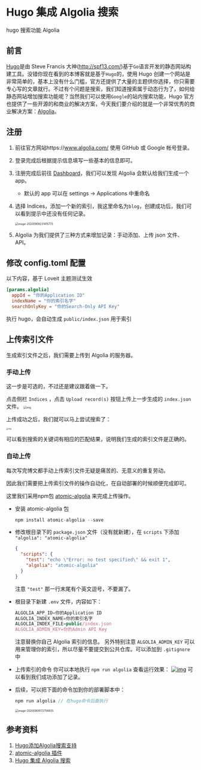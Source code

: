 # Hugo 集成 Algolia 搜索


hugo 搜索功能 Algolia  <!--more-->

## 前言

[Hugo](https://gohugo.io/)是由 Steve Francis 大神(http://spf13.com/)基于`Go`语言开发的静态网站构建工具。没错你现在看到的本博客就是基于`Hugo`的，使用 Hugo 创建一个网站是非常简单的，基本上没有什么门槛，官方还提供了大量的主题供你选择，你只需要专心写的文章就行。不过有个问题是搜索，我们知道搜索属于动态行为了，如何给静态网站增加搜索功能呢？当然我们可以使用`Google`的站内搜索功能，Hugo 官方也提供了一些开源的和商业的解决方案，今天我们要介绍的就是一个非常优秀的商业解决方案：[Algolia](https://www.algolia.com/)。

## 注册

1.  前往官方网站https://www.algolia.com/ 使用 GitHub 或 Google 帐号登录。

2.  登录完成后根据提示信息填写一些基本的信息即可。

3.  注册完成后前往 [Dashboard](https://www.algolia.com/dashboard)，我们可以发现 Algolia 会默认给我们生成一个 app。

    +   默认的 app 可以在 settings → Applications 中重命名

4.  选择 Indices，添加一个新的索引，我这里命名为`blog`，创建成功后，我们可以看到提示中还没有任何记录。

    <img src="https://i.loli.net/2020/09/08/zJXo4yl8RYpWLm1.png" alt="image-20200908231415773" style="zoom:50%;" />

5.  Algolia 为我们提供了三种方式来增加记录：手动添加、上传 json 文件、API。

## 修改 config.toml 配置

以下内容，基于 Loveit 主题测试生效

```toml
[params.algolia]
  appId = "你的Application ID"
  indexName = "你的索引名字"
  searchOnlyKey = "你的Search-Only API Key"
```

执行 hugo，会自动生成 `public/index.json` 用于索引

##  上传索引文件

生成索引文件之后，我们需要上传到 Algolia 的服务器。

### 手动上传

这一步是可选的，不过还是建议跟着做一下。

点击侧栏 `Indices` ，点击 `Upload record(s)` 按钮上传上一步生成的 `index.json` 文件。
<img src="https://i.loli.net/2020/09/08/RWTrjFHQPBSwLU5.png" alt="img" style="zoom:50%;" />

上传成功之后，我们就可以马上尝试搜索了： 

<img src="https://i.loli.net/2020/02/23/yGsPjqCQBeZVA8U.png" alt="img" style="zoom: 33%;" />

可以看到搜索的关键词有相应的匹配结果，说明我们生成的索引文件是正确的。

### 自动上传

每次写完博文都手动上传索引文件无疑是痛苦的、无意义的重复劳动。

因此我们需要把上传索引文件的操作自动化，在自动部署的时候顺便完成即可。

这里我们采用npm包 [atomic-algolia](https://www.npmjs.com/package/atomic-algolia) 来完成上传操作。

-   安装 atomic-algolia 包

    ```js
    npm install atomic-algolia --save
    ```

-   修改根目录下的 `package.json` 文件（没有就新建），在 `scripts` 下添加 `"algolia": "atomic-algolia"`

    ```json
    {
      "scripts": {
        "test": "echo \"Error: no test specified\" && exit 1",
        "algolia": "atomic-algolia"
      }
    }
    ```

    注意 `"test"` 那一行末尾有个英文逗号，不要漏了。

-   根目录下新建 `.env` 文件，内容如下：

    ```js
    ALGOLIA_APP_ID=你的Application ID
    ALGOLIA_INDEX_NAME=你的索引名字
    ALGOLIA_INDEX_FILE=public/index.json
    ALGOLIA_ADMIN_KEY=你的Admin API Key
    ```

    注意替换你自己 Algolia 索引的信息。
    另外特别注意 `ALGOLIA_ADMIN_KEY` 可以用来管理你的索引，所以尽量不要提交到公共仓库。可以添加到 `.gitignore` 中

-   上传索引的命令
    你可以本地执行 `npm run algolia` 查看运行效果：
    [![img](https://i.loli.net/2020/02/23/C6u38blAWG7Xnke.png)](https://i.loli.net/2020/02/23/C6u38blAWG7Xnke.png)
    可以看到我们成功添加了记录。

-   后续，可以把下面的命令加到你的部署脚本中：

    ```js
    npm run algolia // 在hugo命令后面执行
    ```
    
    <img src="https://i.loli.net/2020/09/09/W7uLBFGHP2d1Oae.png" alt="image-20200909172756935" style="zoom:50%;" />

## 参考资料

1.  [Hugo添加Algolia搜索支持](https://edward852.github.io/post/hugo%E6%B7%BB%E5%8A%A0algolia%E6%90%9C%E7%B4%A2%E6%94%AF%E6%8C%81/#%E4%B8%8A%E4%BC%A0%E7%B4%A2%E5%BC%95%E6%96%87%E4%BB%B6)
2.  [atomic-algolia 插件](https://github.com/chrisdmacrae/atomic-algolia)
3.  [Hugo 集成 Algolia 搜索](https://www.qikqiak.com/post/hugo-integrated-algolia-search/)
